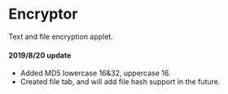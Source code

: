 # Encryptor
Text and file encryption applet.

#### 2019/8/20 update
- Added MD5 lowercase 16&32, uppercase 16.
- Created file tab, and will add file hash support in the future.
